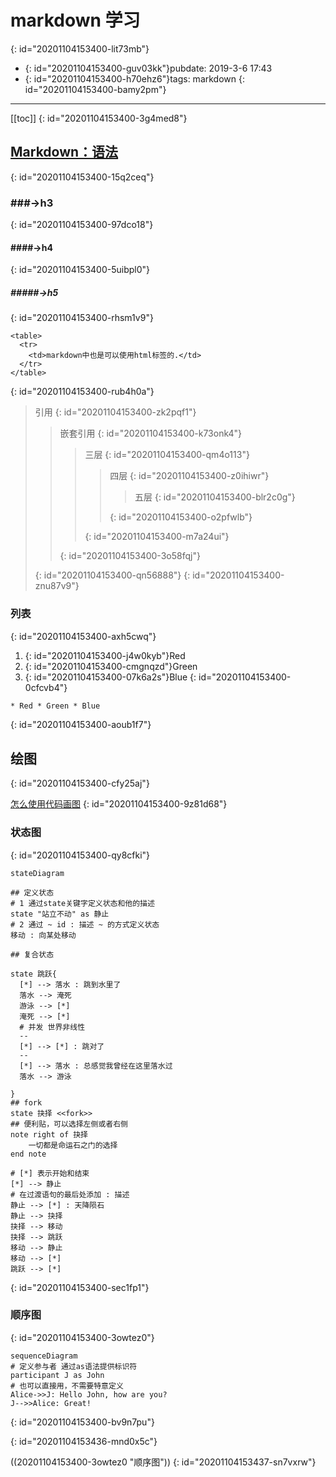 # markdown 学习
{: id="20201104153400-lit73mb"}

- {: id="20201104153400-guv03kk"}pubdate: 2019-3-6 17:43
- {: id="20201104153400-h70ehz6"}tags: markdown
{: id="20201104153400-bamy2pm"}

---

[[toc]]
{: id="20201104153400-3g4med8"}

## [Markdown：语法](https://daringfireball.net/projects/markdown/syntax#philosophy)
{: id="20201104153400-15q2ceq"}

### ###->h3
{: id="20201104153400-97dco18"}

#### ####->h4
{: id="20201104153400-5uibpl0"}

##### #####->h5
{: id="20201104153400-rhsm1v9"}

```html{run}
<table>
  <tr>
    <td>markdown中也是可以使用html标签的.</td>
  </tr>
</table>
```
{: id="20201104153400-rub4h0a"}

> 引用
> {: id="20201104153400-zk2pqf1"}
>
>> 嵌套引用
>> {: id="20201104153400-k73onk4"}
>>
>>> 三层
>>> {: id="20201104153400-qm4o113"}
>>>
>>>> 四层
>>>> {: id="20201104153400-z0ihiwr"}
>>>>
>>>>> 五层
>>>>> {: id="20201104153400-blr2c0g"}
>>>>>
>>>> {: id="20201104153400-o2pfwlb"}
>>>>
>>> {: id="20201104153400-m7a24ui"}
>>>
>> {: id="20201104153400-3o58fqj"}
>>
> {: id="20201104153400-qn56888"}
{: id="20201104153400-znu87v9"}

### 列表
{: id="20201104153400-axh5cwq"}

1. {: id="20201104153400-j4w0kyb"}Red
2. {: id="20201104153400-cmgnqzd"}Green
3. {: id="20201104153400-07k6a2s"}Blue
{: id="20201104153400-0cfcvb4"}

```html
* Red * Green * Blue
```
{: id="20201104153400-aoub1f7"}

## 绘图
{: id="20201104153400-cfy25aj"}

[怎么使用代码画图](https://github.com/mermaid-js/mermaid)
{: id="20201104153400-9z81d68"}

### 状态图
{: id="20201104153400-qy8cfki"}

```mermaid{run}
stateDiagram

## 定义状态
# 1 通过state关键字定义状态和他的描述
state "站立不动" as 静止
# 2 通过 ~ id : 描述 ~ 的方式定义状态
移动 : 向某处移动

## 复合状态

state 跳跃{
  [*] --> 落水 : 跳到水里了
  落水 --> 淹死
  游泳 --> [*]
  淹死 --> [*]
  # 并发 世界非线性
  --
  [*] --> [*] : 跳对了
  --
  [*] --> 落水 : 总感觉我曾经在这里落水过
  落水 --> 游泳

}
## fork
state 抉择 <<fork>>
## 便利贴，可以选择左侧或者右侧
note right of 抉择
    一切都是命运石之门的选择
end note

# [*] 表示开始和结束
[*] --> 静止
# 在过渡语句的最后处添加 : 描述
静止 --> [*] : 天降陨石
静止 --> 抉择
抉择 --> 移动
抉择 --> 跳跃
移动 --> 静止
移动 --> [*]
跳跃 --> [*]
```
{: id="20201104153400-sec1fp1"}

### 顺序图
{: id="20201104153400-3owtez0"}

```mermaid{run}
sequenceDiagram
# 定义参与者 通过as语法提供标识符
participant J as John
# 也可以直接用，不需要特意定义
Alice->>J: Hello John, how are you?
J-->>Alice: Great!
```
{: id="20201104153400-bv9n7pu"}

{: id="20201104153436-mnd0x5c"}

((20201104153400-3owtez0 "顺序图"))
{: id="20201104153437-sn7vxrw"}
